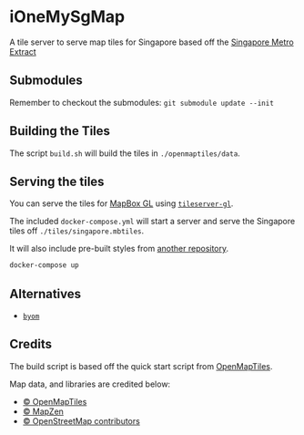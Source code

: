 # iOneMySgMap

A tile server to serve map tiles for Singapore based off the
[Singapore Metro Extract](https://mapzen.com/data/metro-extracts/metro/singapore/)

## Submodules

Remember to checkout the submodules: `git submodule update --init`

## Building the Tiles

The script `build.sh` will build the tiles in `./openmaptiles/data`.

## Serving the tiles

You can serve the tiles for [MapBox GL](https://github.com/mapbox/mapbox-gl-js) using
[`tileserver-gl`](https://github.com/klokantech/tileserver-gl).

The included `docker-compose.yml` will start a server and serve the Singapore tiles off `./tiles/singapore.mbtiles`.

It will also include pre-built styles from [another repository](https://github.com/Neo-Type/openmaptiles-styles).

```bash
docker-compose up
```

## Alternatives

- [`byom`](https://github.com/chrissng/byom)

## Credits

The build script is based off the quick start script from [OpenMapTiles](http://openmaptiles.org/).

Map data, and libraries are credited below:

- [© OpenMapTiles](http://openmaptiles.org/)
- [© MapZen](https://mapzen.com/)
- [© OpenStreetMap contributors](http://www.openstreetmap.org/copyright)
